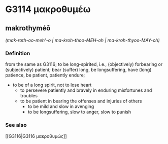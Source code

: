 # G3114 μακροθυμέω

## makrothyméō

_(mak-roth-oo-meh'-o | ma-kroh-thoo-MEH-oh | ma-kroh-thyoo-MAY-oh)_

### Definition

from the same as G3116; to be long-spirited, i.e., (objectively) forbearing or (subjectively) patient; bear (suffer) long, be longsuffering, have (long) patience, be patient, patiently endure; 

- to be of a long spirit, not to lose heart
  - to persevere patiently and bravely in enduring misfortunes and troubles
  - to be patient in bearing the offenses and injuries of others
    - to be mild and slow in avenging
    - to be longsuffering, slow to anger, slow to punish

### See also

[[G3116|G3116 μακροθυμώς]]
